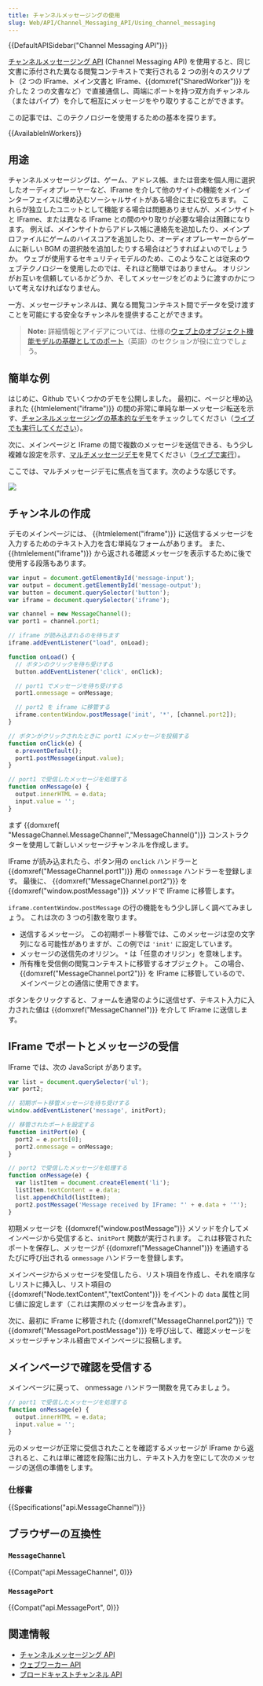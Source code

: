 ```yaml
---
title: チャンネルメッセージングの使用
slug: Web/API/Channel_Messaging_API/Using_channel_messaging
---
```


{{DefaultAPISidebar("Channel Messaging API")}}

[チャンネルメッセージング API](/ja/docs/Web/API/Channel_Messaging_API) (Channel Messaging API) を使用すると、同じ文書に添付された異なる閲覧コンテキストで実行される 2 つの別々のスクリプト（2 つの IFrame、メイン文書と IFrame、{{domxref("SharedWorker")}} を介した 2 つの文書など）で直接通信し、両端にポートを持つ双方向チャンネル（またはパイプ）を介して相互にメッセージをやり取りすることができます。

この記事では、このテクノロジーを使用するための基本を探ります。

{{AvailableInWorkers}}

## 用途

チャンネルメッセージングは​​、ゲーム、アドレス帳、または音楽を個人用に選択したオーディオプレーヤーなど、IFrame を介して他のサイトの機能をメインインターフェイスに埋め込むソーシャルサイトがある場合に主に役立ちます。 これらが独立したユニットとして機能する場合は問題ありませんが、メインサイトと IFrame、または異なる IFrame との間のやり取りが必要な場合は困難になります。 例えば、メインサイトからアドレス帳に連絡先を追加したり、メインプロファイルにゲームのハイスコアを追加したり、オーディオプレーヤーからゲームに新しい BGM の選択肢を追加したりする場合はどうすればよいのでしょうか。 ウェブが使用するセキュリティモデルのため、このようなことは従来のウェブテクノロジーを使用したのでは、それほど簡単ではありません。 オリジンがお互いを信頼しているかどうか、そしてメッセージをどのように渡すのかについて考えなければなりません。

一方、メッセージチャンネルは、異なる閲覧コンテキスト間でデータを受け渡すことを可能にする安全なチャンネルを提供することができます。

> **Note:** 詳細情報とアイデアについては、仕様の[ウェブ上のオブジェクト機能モデルの基礎としてのポート](https://html.spec.whatwg.org/multipage/comms.html#ports-as-the-basis-of-an-object-capability-model-on-the-web)（英語）のセクションが役に立つでしょう。

## 簡単な例

はじめに、Github でいくつかのデモを公開しました。 最初に、ページと埋め込まれた {{htmlelement("iframe")}} の間の非常に単純な単一メッセージ転送を示す、[チャンネルメッセージングの基本的なデモ](https://github.com/mdn/dom-examples/tree/master/channel-messaging-basic)をチェックしてください（[ライブでも実行してください](https://mdn.github.io/dom-examples/channel-messaging-basic/)）。

次に、メインページと IFrame の間で複数のメッセージを送信できる、もう少し複雑な設定を示す、[マルチメッセージデモ](https://github.com/mdn/dom-examples/tree/master/channel-messaging-multimessage)を見てください（[ライブで実行](https://mdn.github.io/dom-examples/channel-messaging-multimessage/)）。

ここでは、マルチメッセージデモに焦点を当てます。次のような感じです。

![](channel-messaging-demo.png)

## チャンネルの作成

デモのメインページには、 {{htmlelement("iframe")}} に送信するメッセージを入力するためのテキスト入力を含む単純なフォームがあります。 また、 {{htmlelement("iframe")}} から返される確認メッセージを表示するために後で使用する段落もあります。

```js
var input = document.getElementById('message-input');
var output = document.getElementById('message-output');
var button = document.querySelector('button');
var iframe = document.querySelector('iframe');

var channel = new MessageChannel();
var port1 = channel.port1;

// iframe が読み込まれるのを待ちます
iframe.addEventListener("load", onLoad);

function onLoad() {
  // ボタンのクリックを待ち受けする
  button.addEventListener('click', onClick);

  // port1 でメッセージを待ち受けする
  port1.onmessage = onMessage;

  // port2 を iframe に移管する
  iframe.contentWindow.postMessage('init', '*', [channel.port2]);
}

// ボタンがクリックされたときに port1 にメッセージを投稿する
function onClick(e) {
  e.preventDefault();
  port1.postMessage(input.value);
}

// port1 で受信したメッセージを処理する
function onMessage(e) {
  output.innerHTML = e.data;
  input.value = '';
}
```

まず {{domxref( "MessageChannel.MessageChannel","MessageChannel()")}} コンストラクターを使用して新しいメッセージチャンネルを作成します。

IFrame が読み込まれたら、ボタン用の `onclick` ハンドラーと {{domxref("MessageChannel.port1")}} 用の `onmessage` ハンドラーを登録します。 最後に、 {{domxref("MessageChannel.port2")}} を{{domxref("window.postMessage")}} メソッドで IFrame に移管します。

`iframe.contentWindow.postMessage` の行の機能をもう少し詳しく調べてみましょう。 これは次の 3 つの引数を取ります。

- 送信するメッセージ。 この初期ポート移管では、このメッセージは空の文字列になる可能性がありますが、この例では `'init'` に設定しています。
- メッセージの送信先のオリジン。 `*` は「任意のオリジン」を意味します。
- 所有権を受信側の閲覧コンテキストに移管するオブジェクト。 この場合、{{domxref("MessageChannel.port2")}} を IFrame に移管しているので、メインページとの通信に使用できます。

ボタンをクリックすると、フォームを通常のように送信せず、テキスト入力に入力された値は {{domxref("MessageChannel")}} を介して IFrame に送信します。

## IFrame でポートとメッセージの受信

IFrame では、次の JavaScript があります。

```js
var list = document.querySelector('ul');
var port2;

// 初期ポート移管メッセージを待ち受けする
window.addEventListener('message', initPort);

// 移管されたポートを設定する
function initPort(e) {
  port2 = e.ports[0];
  port2.onmessage = onMessage;
}

// port2 で受信したメッセージを処理する
function onMessage(e) {
  var listItem = document.createElement('li');
  listItem.textContent = e.data;
  list.appendChild(listItem);
  port2.postMessage('Message received by IFrame: "' + e.data + '"');
}
```

初期メッセージを {{domxref("window.postMessage")}} メソッドを介してメインページから受信すると、`initPort` 関数が実行されます。 これは移管されたポートを保存し、メッセージが {{domxref("MessageChannel")}} を通過するたびに呼び出される `onmessage` ハンドラーを登録します。

メインページからメッセージを受信したら、リスト項目を作成し、それを順序なしリストに挿入し、リスト項目の {{domxref("Node.textContent","textContent")}} をイベントの `data` 属性と同じ値に設定します（これは実際のメッセージを含みます）。

次に、最初に IFrame に移管された {{domxref("MessageChannel.port2")}} で {{domxref("MessagePort.postMessage")}} を呼び出して、確認メッセージをメッセージチャンネル経由でメインページに投稿します。

## メインページで確認を受信する

メインページに戻って、 onmessage ハンドラー関数を見てみましょう。

```js
// port1 で受信したメッセージを処理する
function onMessage(e) {
  output.innerHTML = e.data;
  input.value = '';
}
```

元のメッセージが正常に受信されたことを確認するメッセージが IFrame から返されると、これは単に確認を段落に出力し、テキスト入力を空にして次のメッセージの送信の準備をします。

### 仕様書

{{Specifications("api.MessageChannel")}}

## ブラウザーの互換性

### `MessageChannel`

{{Compat("api.MessageChannel", 0)}}

### `MessagePort`

{{Compat("api.MessagePort", 0)}}

## 関連情報

- [チャンネルメッセージング API](/ja/docs/Web/API/Channel_Messaging_API)
- [ウェブワーカー API](/ja/docs/Web/API/Web_Workers_API)
- [ブロードキャストチャンネル API](/ja/docs/Web/API/Broadcast_Channel_API)
